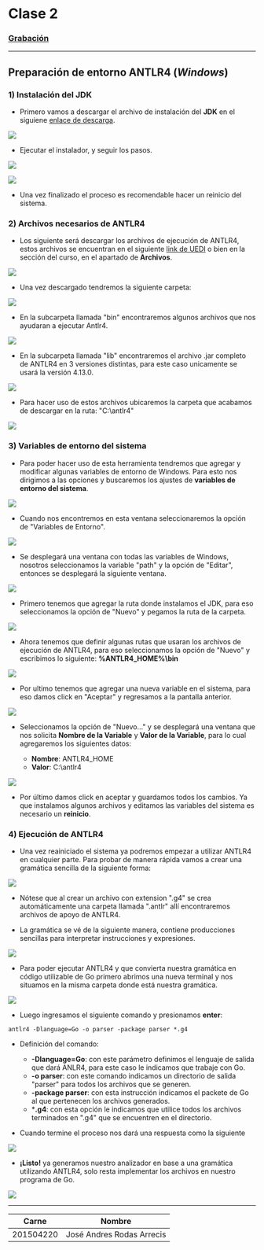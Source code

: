# Clase 2

### [Grabación](https://drive.google.com/file/d/1dP7eK1BClFg4kn7PCaAjqGo84s1EAZNj/view?usp=sharing)
-------------
## Preparación de entorno ANTLR4 (*Windows*)

### 1) Instalación del JDK
* Primero vamos a descargar el archivo de instalación del **JDK** en el siguiene [enlace de descarga](https://www.oracle.com/java/technologies/downloads/#jdk20-windows).

![](https://hackmd.io/_uploads/SJP6PUXnn.png)

* Ejecutar el instalador, y seguir los pasos.

![](https://hackmd.io/_uploads/SyALdLm32.png)

![](https://hackmd.io/_uploads/rkkOdI723.png)

* Una vez finalizado el proceso es recomendable hacer un reinicio del sistema.

### 2) Archivos necesarios de ANTLR4

* Los siguiente será descargar los archivos de ejecución de ANTLR4, estos archivos se encuentran en el siguiente [link de UEDI](https://uedi.ingenieria.usac.edu.gt/campus/mod/resource/view.php?id=597678) o bien en la sección del curso, en el apartado de **Archivos**.

![](https://hackmd.io/_uploads/S1wOoUX22.png)

* Una vez descargado tendremos la siguiente carpeta:

![](https://hackmd.io/_uploads/SkSYTL723.png)

* En la subcarpeta llamada "bin" encontraremos algunos archivos que nos ayudaran a ejecutar Antlr4.

![](https://hackmd.io/_uploads/BJfpaIm22.png)

* En la subcarpeta llamada "lib" encontraremos el archivo .jar completo de ANTLR4 en 3 versiones distintas, para este caso unicamente se usará la versión 4.13.0.

![](https://hackmd.io/_uploads/BkbzCLXh3.png)

* Para hacer uso de estos archivos ubicaremos la carpeta que acabamos de descargar en la ruta: "C:\antlr4"

![](https://hackmd.io/_uploads/HygpPRLm23.png)

### 3) Variables de entorno del sistema

* Para poder hacer uso de esta herramienta tendremos que agregar y modificar algunas variables de entorno de Windows.  Para esto nos dirigimos a las opciones y buscaremos los ajustes de **variables de entorno del sistema**.

![](https://hackmd.io/_uploads/r1Py1D7nn.png)

* Cuando nos encontremos en esta ventana seleccionaremos la opción de "Variables de Entorno".

![](https://hackmd.io/_uploads/Hyvmyw7h3.png)

* Se desplegará una ventana con todas las variables de Windows, nosotros seleccionamos la variable "path" y la opción de "Editar", entonces se desplegará la siguiente ventana.

![](https://hackmd.io/_uploads/SJfkxP732.png)

* Primero tenemos que agregar la ruta donde instalamos el JDK, para eso seleccionamos la opción de "Nuevo" y pegamos la ruta de la carpeta.

![](https://hackmd.io/_uploads/Sy8oxP7n3.png)

* Ahora tenemos que definir algunas rutas que usaran los archivos de ejecución de ANTLR4, para eso seleccionamos la opción de "Nuevo" y escribimos lo siguiente: **%ANTLR4_HOME%\bin**

![](https://hackmd.io/_uploads/H1c4WwX32.png)

* Por ultimo tenemos que agregar una nueva variable en el sistema, para eso damos click en "Aceptar" y regresamos a la pantalla anterior.

![](https://hackmd.io/_uploads/H11p-PXn2.png)

* Seleccionamos la opción de "Nuevo..." y se desplegará una ventana que nos solicita **Nombre de la Variable** y **Valor de la Variable**, para lo cual agregaremos los siguientes datos:

    * **Nombre**: ANTLR4_HOME
    * **Valor**: C:\antlr4

![](https://hackmd.io/_uploads/ry4DMwX22.png)

* Por último damos click en aceptar y guardamos todos los cambios.  Ya que instalamos algunos archivos y editamos las variables del sistema es necesario un **reinicio**.

### 4) Ejecución de ANTLR4

* Una vez reainiciado el sistema ya podremos empezar a utilizar ANTLR4 en cualquier parte.  Para probar de manera rápida vamos a crear una gramática sencilla de la siguiente forma:

![](https://hackmd.io/_uploads/rywVVDX32.png)

* Nótese que al crear un archivo con extension ".g4" se crea automáticamente una carpeta llamada ".antlr" allí encontraremos archivos de apoyo de ANTLR4.

* La gramática se vé de la siguiente manera, contiene producciones sencillas para interpretar instrucciones y expresiones.

![](https://hackmd.io/_uploads/r1WRNDm22.png)

* Para poder ejecutar ANTLR4 y que convierta nuestra gramática en código utilizable de Go primero abrimos una nueva terminal y nos situamos en la misma carpeta donde está nuestra gramática.

![](https://hackmd.io/_uploads/HJ7_HD72h.png)

* Luego ingresamos el siguiente comando y presionamos **enter**: 

```bash=
antlr4 -Dlanguage=Go -o parser -package parser *.g4
```

* Definición del comando:

    * **-Dlanguage=Go**: con este parámetro definimos el lenguaje de salida que dará ANLR4, para este caso le indicamos que trabaje con Go.
    * **-o parser**: con este comando indicamos un directorio de salida "parser" para todos los archivos que se generen.
    * **-package parser**: con esta instrucción indicamos el packete de Go al que pertenecen los archivos generados.
    * ***.g4**: con esta opción le indicamos que utilice todos los archivos terminados en ".g4" que se encuentren en el directorio.

* Cuando termine el proceso nos dará una respuesta como la siguiente

![](https://hackmd.io/_uploads/SJ1KdDQ3n.png)

* **¡Listo!** ya generamos nuestro analizador en base a una gramática utilizando ANTLR4, solo resta implementar los archivos en nuestro programa de Go.

![](https://hackmd.io/_uploads/BkdcdD73h.png)



-------------
| Carne     | Nombre                     |
| --------- | -------------------------- |
| 201504220 | José Andres Rodas Arrecis  |

